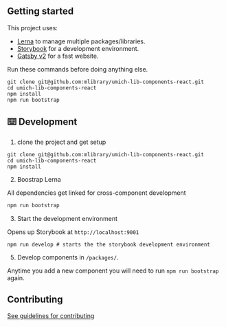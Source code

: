 ## Getting started

This project uses:
- [Lerna](https://lernajs.io/) to manage multiple packages/libraries.
- [Storybook](https://storybook.js.org/) for a development environment.
- [Gatsby v2](https://www.gatsbyjs.org/) for a fast website.

Run these commands before doing anything else.
```
git clone git@github.com:mlibrary/umich-lib-components-react.git
cd umich-lib-components-react
npm install
npm run bootstrap
```

## ⌨️ Development

1. clone the project and get setup
```
git clone git@github.com:mlibrary/umich-lib-components-react.git
cd umich-lib-components-react
npm install
```

2. Boostrap Lerna

All dependencies get linked for cross-component development
```sh
npm run bootstrap
```

3. Start the development environment

Opens up Storybook at `http://localhost:9001`
```
npm run develop # starts the the storybook development environment
```

5. Develop components in `/packages/`.

Anytime you add a new component you will need to run `npm run bootstrap` again.

## Contributing

[See guidelines for contributing](https://github.com/mlibrary/umich-lib-components-react/blob/master/CONTRIBUTING.md)
